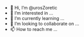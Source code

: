 - 👋 Hi, I’m @urosZoretic
- 👀 I’m interested in ...
- 🌱 I’m currently learning ...
- 💞️ I’m looking to collaborate on ...
- 📫 How to reach me ...

<!---
urosZoretic/urosZoretic is a ✨ special ✨ repository because its `README.md` (this file) appears on your GitHub profile.
You can click the Preview link to take a look at your changes.
--->
